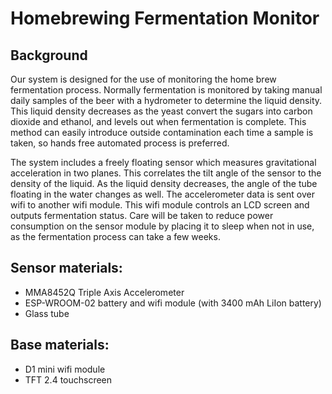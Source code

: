 # Homebrewing Fermentation Monitor

## Background
Our system is designed for the use of monitoring the home brew fermentation process. Normally fermentation is monitored by taking manual daily samples of the beer with a hydrometer to determine the liquid density. This liquid density decreases as the yeast convert the sugars into carbon dioxide and ethanol, and levels out when fermentation is complete. This method can easily introduce outside contamination each time a sample is taken, so hands free automated process is preferred.  

The system includes a freely floating sensor which measures gravitational acceleration in two planes. This correlates the tilt angle of the sensor to the density of the liquid. As the liquid density decreases, the angle of the tube floating in the water changes as well. The accelerometer data is sent over wifi to another wifi module. This wifi module controls an LCD screen and outputs fermentation status. Care will be taken to reduce power consumption on the sensor module by placing it to sleep when not in use, as the fermentation process can take a few weeks. 

## Sensor materials: 
* MMA8452Q Triple Axis Accelerometer
* ESP-WROOM-02 battery and wifi module (with 3400 mAh LiIon battery)
* Glass tube

## Base materials: 
* D1 mini wifi module
* TFT 2.4 touchscreen
